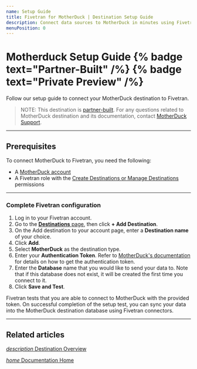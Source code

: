 ```yaml
---
name: Setup Guide
title: Fivetran for MotherDuck | Destination Setup Guide
description: Connect data sources to MotherDuck in minutes using Fivetran. Explore documentation and start syncing your applications, databases, events, files, and more.
menuPosition: 0
---
```



# Motherduck Setup Guide {% badge text="Partner-Built" /%} {% badge text="Private Preview" /%}

Follow our setup guide to connect your MotherDuck destination to Fivetran.

> NOTE: This destination is [partner-built](/docs/partner-built-program). For any questions related to MotherDuck destination and its documentation, contact [MotherDuck Support](mailto:support@motherduck.com).

-------

## Prerequisites

To connect MotherDuck to Fivetran, you need the following:

- A [MotherDuck account](https://motherduck.com/docs/getting-started/)
- A Fivetran role with the [Create Destinations or Manage Destinations](/docs/using-fivetran/fivetran-dashboard/account-management/role-based-access-control#destinationpermissions) permissions

-------

### <span class="step-item"> Complete Fivetran configuration </span>

1. Log in to your Fivetran account.
2. Go to the [**Destinations** page](https://fivetran.com/dashboard/destinations), then click **+ Add Destination**.
3. On the Add destination to your account page, enter a **Destination name** of your choice.
4. Click **Add**.
5. Select **MotherDuck** as the destination type.
6. Enter your **Authentication Token**.  Refer to [MotherDuck's documentation](https://motherduck.com/docs/authenticating-to-motherduck#fetching-the-service-token) for details on how to get the authentication token.
7. Enter the **Database** name that you would like to send your data to. Note that if this database does not exist, it will be created the first time you connect to it.
8. Click **Save and Test**.

Fivetran tests that you are able to connect to MotherDuck with the provided token.
On successful completion of the setup test, you can sync your data into the MotherDuck destination database using Fivetran connectors.

-------

## Related articles

[<i aria-hidden="true" class="material-icons">description</i> Destination Overview](/docs/destinations/motherduck)

<b> </b>

[<i aria-hidden="true" class="material-icons">home</i> Documentation Home](/docs/getting-started)
